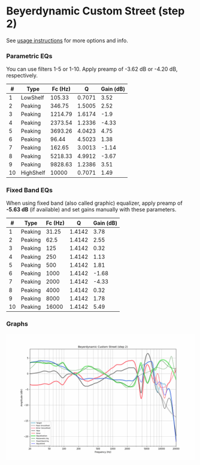 # Beyerdynamic Custom Street (step 2)
See [usage instructions](https://github.com/jaakkopasanen/AutoEq#usage) for more options and info.

### Parametric EQs
You can use filters 1-5 or 1-10. Apply preamp of -3.62 dB or -4.20 dB, respectively.

|   # | Type      |   Fc (Hz) |      Q |   Gain (dB) |
|-----|-----------|-----------|--------|-------------|
|   1 | LowShelf  |    105.33 | 0.7071 |        3.52 |
|   2 | Peaking   |    346.75 | 1.5005 |        2.52 |
|   3 | Peaking   |   1214.79 | 1.6174 |       -1.9  |
|   4 | Peaking   |   2373.54 | 1.2336 |       -4.33 |
|   5 | Peaking   |   3693.26 | 4.0423 |        4.75 |
|   6 | Peaking   |     96.44 | 4.5023 |        1.38 |
|   7 | Peaking   |    162.65 | 3.0013 |       -1.14 |
|   8 | Peaking   |   5218.33 | 4.9912 |       -3.67 |
|   9 | Peaking   |   9828.63 | 1.2386 |        3.51 |
|  10 | HighShelf |  10000    | 0.7071 |        1.49 |

### Fixed Band EQs
When using fixed band (also called graphic) equalizer, apply preamp of **-5.63 dB** (if available) and set gains manually with these parameters.

|   # | Type    |   Fc (Hz) |      Q |   Gain (dB) |
|-----|---------|-----------|--------|-------------|
|   1 | Peaking |     31.25 | 1.4142 |        3.78 |
|   2 | Peaking |     62.5  | 1.4142 |        2.55 |
|   3 | Peaking |    125    | 1.4142 |        0.32 |
|   4 | Peaking |    250    | 1.4142 |        1.13 |
|   5 | Peaking |    500    | 1.4142 |        1.81 |
|   6 | Peaking |   1000    | 1.4142 |       -1.68 |
|   7 | Peaking |   2000    | 1.4142 |       -4.33 |
|   8 | Peaking |   4000    | 1.4142 |        0.32 |
|   9 | Peaking |   8000    | 1.4142 |        1.78 |
|  10 | Peaking |  16000    | 1.4142 |        5.49 |

### Graphs
![](./Beyerdynamic%20Custom%20Street%20(step%202).png)
